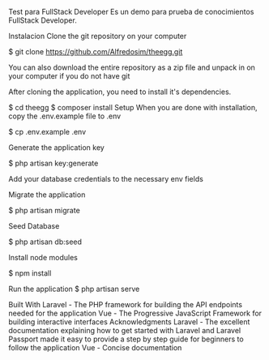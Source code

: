 Test para FullStack Developer
Es un demo para prueba de conocimientos FullStack Developer.

Instalacion
Clone the git repository on your computer

$ git clone https://github.com/Alfredosim/theegg.git

You can also download the entire repository as a zip file and unpack in on your computer if you do not have git

After cloning the application, you need to install it's dependencies.

$ cd theegg
$ composer install
Setup
When you are done with installation, copy the .env.example file to .env

$ cp .env.example .env

Generate the application key

$ php artisan key:generate

Add your database credentials to the necessary env fields

Migrate the application

$ php artisan migrate

Seed Database

$ php artisan db:seed

Install node modules

$ npm install

Run the application
$ php artisan serve

Built With
Laravel - The PHP framework for building the API endpoints needed for the application
Vue - The Progressive JavaScript Framework for building interactive interfaces
Acknowledgments
Laravel - The excellent documentation explaining how to get started with Laravel and Laravel Passport made it easy to provide a step by step guide for beginners to follow the application
Vue - Concise documentation
